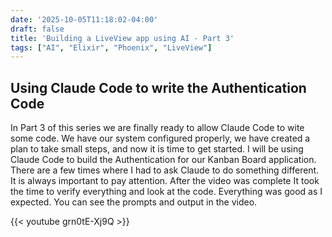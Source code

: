 ```yaml
---
date: '2025-10-05T11:18:02-04:00'
draft: false
title: 'Building a LiveView app using AI - Part 3'
tags: ["AI", "Elixir", "Phoenix", "LiveView"]
---
```


## Using Claude Code to write the Authentication Code

In Part 3 of this series we are finally ready to allow Claude Code to wite some code. We have our system configured properly, we have created a plan to take small steps, and now it is time to get started. I will be using Claude Code to build the Authentication for our Kanban Board application. There are a few times where I had to ask Claude to do something different. It is always important to pay attention. After the video was complete It took the time to verify everything and look at the code. Everything was good as I expected. You can see the prompts and output in the video.

{{< youtube grn0tE-Xj9Q >}}
